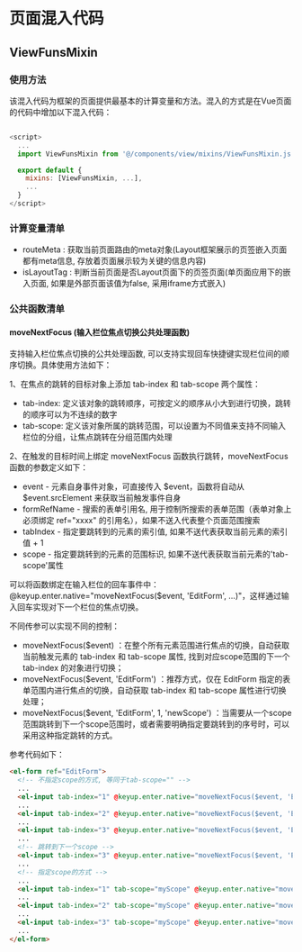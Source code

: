 # 页面混入代码

## ViewFunsMixin

### 使用方法

该混入代码为框架的页面提供最基本的计算变量和方法。混入的方式是在Vue页面的代码中增加以下混入代码：

```javascript

<script>
  ...
  import ViewFunsMixin from '@/components/view/mixins/ViewFunsMixin.js';

  export default {
    mixins: [ViewFunsMixin, ...],
    ...
  }
</script>

```

### 计算变量清单

- routeMeta : 获取当前页面路由的meta对象(Layout框架展示的页签嵌入页面都有meta信息, 存放着页面展示较为关键的信息内容)
- isLayoutTag : 判断当前页面是否Layout页面下的页签页面(单页面应用下的嵌入页面, 如果是外部页面该值为false, 采用iframe方式嵌入)

### 公共函数清单

#### moveNextFocus (输入栏位焦点切换公共处理函数)

支持输入栏位焦点切换的公共处理函数, 可以支持实现回车快捷键实现栏位间的顺序切换。具体使用方法如下：

1、在焦点的跳转的目标对象上添加 tab-index 和 tab-scope 两个属性：

- tab-index: 定义该对象的跳转顺序，可按定义的顺序从小大到进行切换，跳转的顺序可以为不连续的数字
- tab-scope: 定义该对象所属的跳转范围，可以设置为不同值来支持不同输入栏位的分组，让焦点跳转在分组范围内处理

2、在触发的目标时间上绑定 moveNextFocus 函数执行跳转，moveNextFocus函数的参数定义如下：

- event - 元素自身事件对象，可直接传入 $event，函数将自动从 $event.srcElement 来获取当前触发事件自身
- formRefName - 搜索的表单引用名, 用于控制所搜索的表单范围（表单对象上必须绑定 ref="xxxx" 的引用名），如果不送入代表整个页面范围搜索
- tabIndex - 指定要跳转到的元素的索引值, 如果不送代表获取当前元素的索引值 + 1
- scope - 指定要跳转到的元素的范围标识, 如果不送代表获取当前元素的'tab-scope'属性

可以将函数绑定在输入栏位的回车事件中：@keyup.enter.native="moveNextFocus($event, 'EditForm', ...)"，这样通过输入回车实现对下一个栏位的焦点切换。

不同传参可以实现不同的控制：

- moveNextFocus($event) ：在整个所有元素范围进行焦点的切换，自动获取当前触发元素的 tab-index 和 tab-scope 属性, 找到对应scope范围的下一个 tab-index 的对象进行切换；
- moveNextFocus($event, 'EditForm') ：推荐方式，仅在 EditForm 指定的表单范围内进行焦点的切换，自动获取 tab-index 和 tab-scope 属性进行切换处理；
- moveNextFocus($event, 'EditForm', 1, 'newScope') ：当需要从一个scope范围跳转到下一个scope范围时，或者需要明确指定要跳转到的序号时，可以采用这种指定跳转的方式。

参考代码如下：
```html
<el-form ref="EditForm">
  <!-- 不指定scope的方式, 等同于tab-scope="" -->
  ...
  <el-input tab-index="1" @keyup.enter.native="moveNextFocus($event, 'EditForm')" />
  ...
  <el-input tab-index="2" @keyup.enter.native="moveNextFocus($event, 'EditForm')" />
  ...
  <el-input tab-index="3" @keyup.enter.native="moveNextFocus($event, 'EditForm')" />
  ...
  <!-- 跳转到下一个scope -->
  <el-input tab-index="3" @keyup.enter.native="moveNextFocus($event, 'EditForm', 1 'myScope')" />
  ...
  <!-- 指定scope的方式 -->
  ...
  <el-input tab-index="1" tab-scope="myScope" @keyup.enter.native="moveNextFocus($event, 'EditForm')" />
  ...
  <el-input tab-index="2" tab-scope="myScope" @keyup.enter.native="moveNextFocus($event, 'EditForm')" />
  ...
  <el-input tab-index="3" tab-scope="myScope" @keyup.enter.native="moveNextFocus($event, 'EditForm')" />
  ...
</el-form>

```
